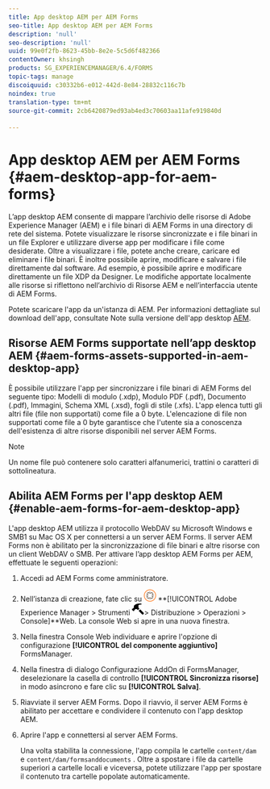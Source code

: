 ```yaml
---
title: App desktop AEM per AEM Forms
seo-title: App desktop AEM per AEM Forms
description: 'null'
seo-description: 'null'
uuid: 99e0f2fb-8623-45bb-8e2e-5c5d6f482366
contentOwner: khsingh
products: SG_EXPERIENCEMANAGER/6.4/FORMS
topic-tags: manage
discoiquuid: c30332b6-e012-442d-8e84-28832c116c7b
noindex: true
translation-type: tm+mt
source-git-commit: 2cb6420879ed93ab4ed3c70603aa11afe919840d

---
```



# App desktop AEM per AEM Forms {#aem-desktop-app-for-aem-forms}

L’app desktop AEM consente di mappare l’archivio delle risorse di Adobe Experience Manager (AEM) e i file binari di AEM Forms in una directory di rete del sistema. Potete visualizzare le risorse sincronizzate e i file binari in un file Explorer e utilizzare diverse app per modificare i file come desiderate. Oltre a visualizzare i file, potete anche creare, caricare ed eliminare i file binari. È inoltre possibile aprire, modificare e salvare i file direttamente dal software. Ad esempio, è possibile aprire e modificare direttamente un file XDP da Designer. Le modifiche apportate localmente alle risorse si riflettono nell’archivio di Risorse AEM e nell’interfaccia utente di AEM Forms.

Potete scaricare l&#39;app da un&#39;istanza di AEM. Per informazioni dettagliate sul download dell&#39;app, consultate Note sulla versione dell&#39;app desktop [AEM](https://helpx.adobe.com/experience-manager/desktop-app/release-notes.html).

## Risorse AEM Forms supportate nell’app desktop AEM {#aem-forms-assets-supported-in-aem-desktop-app}

È possibile utilizzare l&#39;app per sincronizzare i file binari di AEM Forms del seguente tipo: Modelli di modulo (.xdp), Modulo PDF (.pdf), Documento (.pdf), Immagini, Schema XML (.xsd), fogli di stile (.xfs). L&#39;app elenca tutti gli altri file (file non supportati) come file a 0 byte. L&#39;elencazione di file non supportati come file a 0 byte garantisce che l&#39;utente sia a conoscenza dell&#39;esistenza di altre risorse disponibili nel server AEM Forms.

>[!NOTE]
>
>Un nome file può contenere solo caratteri alfanumerici, trattini o caratteri di sottolineatura.

## Abilita AEM Forms per l&#39;app desktop AEM {#enable-aem-forms-for-aem-desktop-app}

L&#39;app desktop AEM utilizza il protocollo WebDAV su Microsoft Windows e SMB1 su Mac OS X per connettersi a un server AEM Forms. Il server AEM Forms non è abilitato per la sincronizzazione di file binari e altre risorse con un client WebDAV o SMB. Per attivare l’app desktop AEM Forms per AEM, effettuate le seguenti operazioni:

1. Accedi ad AEM Forms come amministratore.
1. Nell’istanza di creazione, fate clic su ![adobeexperienceemanager](assets/adobeexperiencemanager.png) **[!UICONTROL Adobe Experience Manager > Strumenti **![martello](assets/hammer.png)**> Distribuzione > Operazioni > Console]**Web. La console Web si apre in una nuova finestra.
1. Nella finestra Console Web individuare e aprire l&#39;opzione di configurazione **[!UICONTROL del componente aggiuntivo]** FormsManager.
1. Nella finestra di dialogo Configurazione AddOn di FormsManager, deselezionare la casella di controllo **[!UICONTROL Sincronizza risorse]** in modo asincrono e fare clic su **[!UICONTROL Salva]**.
1. Riavviate il server AEM Forms. Dopo il riavvio, il server AEM Forms è abilitato per accettare e condividere il contenuto con l&#39;app desktop AEM.
1. Aprire l&#39;app e connettersi al server AEM Forms.

   Una volta stabilita la connessione, l&#39;app compila le cartelle `content/dam` e `content/dam/formsanddocuments` . Oltre a spostare i file da cartelle superiori a cartelle locali e viceversa, potete utilizzare l&#39;app per spostare il contenuto tra cartelle popolate automaticamente.

